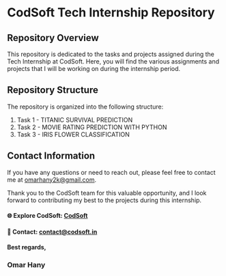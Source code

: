 # CodSoft Tech Internship Repository


## Repository Overview

This repository is dedicated to the tasks and projects assigned during the Tech Internship at CodSoft. Here, you will find the various assignments and projects that I will be working on during the internship period.

## Repository Structure

The repository is organized into the following structure:

1. Task 1 - TITANIC SURVIVAL PREDICTION
2. Task 2 - MOVIE RATING PREDICTION WITH PYTHON
3. Task 3 - IRIS FLOWER CLASSIFICATION


## Contact Information

If you have any questions or need to reach out, please feel free to contact me at [omarhany2k@gmail.com](omarhany2k@gmail.com).

Thank you to the CodSoft team for this valuable opportunity, and I look forward to contributing my best to the projects during this internship.
#### 🌐 Explore CodSoft: [CodSoft](www.codsoft.in)
#### 📧 Contact: [contact@codsoft.in](contact@codsoft.in)

#### Best regards,
### Omar Hany

